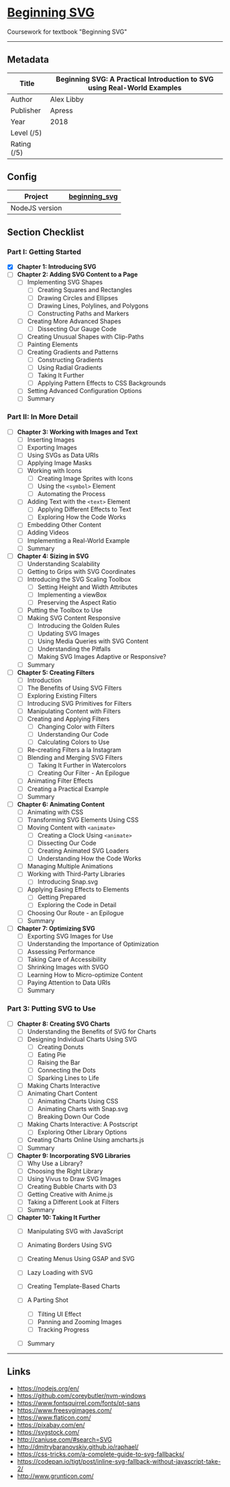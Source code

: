 # [Beginning SVG](https://github.com/terentz/beginning_svg.git)
Coursework for textbook "Beginning SVG"

---

## Metadata

| Title       | Beginning SVG: A Practical Introduction to SVG using Real-World Examples |
| ----------- | ------------------------------------------------------------ |
| Author      | Alex Libby                                                   |
| Publisher   | Apress                                                       |
| Year        | 2018                                                         |
| Level (/5)  |                                                              |
| Rating (/5) |                                                              |

## Config

| Project        | [beginning_svg](https://github.com/terentz/beginning_svg.git) |
| -------------- | ------------------------------------------------------------ |
| NodeJS version |                                                              |

## Section Checklist

### Part I: Getting Started

- [x] **Chapter 1: Introducing SVG**
- [ ] **Chapter 2: Adding SVG Content to a Page**
  - [ ] Implementing SVG Shapes
    - [ ] Creating Squares and Rectangles
    - [ ] Drawing Circles and Ellipses
    - [ ] Drawing Lines, Polylines, and Polygons
    - [ ] Constructing Paths and Markers
  - [ ] Creating More Advanced Shapes
    - [ ] Dissecting Our Gauge Code
  - [ ] Creating Unusual Shapes with Clip-Paths
  - [ ] Painting Elements
  - [ ] Creating Gradients and Patterns
    - [ ] Constructing Gradients
    - [ ] Using Radial Gradients
    - [ ] Taking It Further
    - [ ] Applying Pattern Effects to CSS Backgrounds
  - [ ] Setting Advanced Configuration Options
  - [ ] Summary

### Part II: In More Detail 

- [ ] **Chapter 3: Working with Images and Text**
  - [ ] Inserting Images
  - [ ] Exporting Images
  - [ ] Using SVGs as Data URIs
  - [ ] Applying Image Masks
  - [ ] Working with Icons
    - [ ] Creating Image Sprites with Icons
    - [ ] Using the `<symbol>` Element
    - [ ] Automating the Process
  - [ ] Adding Text with the `<text>` Element
    - [ ] Applying Different Effects to Text
    - [ ] Exploring How the Code Works
  - [ ] Embedding Other Content
  - [ ] Adding Videos
  - [ ] Implementing a Real-World Example
  - [ ] Summary
- [ ] **Chapter 4: Sizing in SVG**
  - [ ] Understanding Scalability
  - [ ] Getting to Grips with SVG Coordinates
  - [ ] Introducing the SVG Scaling Toolbox
    - [ ] Setting Height and Width Attributes
    - [ ] Implementing a viewBox
    - [ ] Preserving the Aspect Ratio
  - [ ] Putting the Toolbox to Use
  - [ ] Making SVG Content Responsive
    - [ ] Introducing the Golden Rules
    - [ ] Updating SVG Images
    - [ ] Using Media Queries with SVG Content
    - [ ] Understanding the Pitfalls
    - [ ] Making SVG Images Adaptive or Responsive?
  - [ ] Summary
- [ ] **Chapter 5: Creating Filters**
  - [ ] Introduction
  - [ ] The Benefits of Using SVG Filters
  - [ ] Exploring Existing Filters
  - [ ] Introducing SVG Primitives for Filters
  - [ ] Manipulating Content with Filters
  - [ ] Creating and Applying Filters
    - [ ] Changing Color with Filters
    - [ ] Understanding Our Code
    - [ ] Calculating Colors to Use
  - [ ] Re-creating Filters a la Instagram
  - [ ] Blending and Merging SVG Filters
    - [ ] Taking It Further in Watercolors
    - [ ] Creating Our Filter - An Epilogue
  - [ ] Animating Filter Effects
  - [ ] Creating a Practical Example
  - [ ] Summary
- [ ] **Chapter 6: Animating Content**
  - [ ] Animating with CSS
  - [ ] Transforming SVG Elements Using CSS
  - [ ] Moving Content with `<animate>`
    - [ ] Creating a Clock Using `<animate>`
    - [ ] Dissecting Our Code
    - [ ] Creating Animated SVG Loaders
    - [ ] Understanding How the Code Works
  - [ ] Managing Multiple Animations
  - [ ] Working with Third-Party Libraries
    - [ ] Introducing Snap.svg
  - [ ] Applying Easing Effects to Elements
    - [ ] Getting Prepared
    - [ ] Exploring the Code in Detail
  - [ ] Choosing Our Route - an Epilogue
  - [ ] Summary
- [ ] **Chapter 7: Optimizing SVG**
  - [ ] Exporting SVG Images for Use
  - [ ] Understanding the Importance of Optimization
  - [ ] Assessing Performance
  - [ ] Taking Care of Accessibility
  - [ ] Shrinking Images with SVGO
  - [ ] Learning How to Micro-optimize Content
  - [ ] Paying Attention to Data URIs
  - [ ] Summary

### Part 3: Putting SVG to Use

- [ ] **Chapter 8: Creating SVG Charts**
  - [ ] Understanding the Benefits of SVG for Charts
  - [ ] Designing Individual Charts Using SVG
    - [ ] Creating Donuts
    - [ ] Eating Pie
    - [ ] Raising the Bar
    - [ ] Connecting the Dots
    - [ ] Sparking Lines to Life
  - [ ] Making Charts Interactive
  - [ ] Animating Chart Content
    - [ ] Animating Charts Using CSS
    - [ ] Animating Charts with Snap.svg
    - [ ] Breaking Down Our Code
  - [ ] Making Charts Interactive: A Postscript
    - [ ] Exploring Other Library Options
  - [ ] Creating Charts Online Using amcharts.js
  - [ ] Summary
- [ ] **Chapter 9: Incorporating SVG Libraries**
  - [ ] Why Use a Library?
  - [ ] Choosing the Right Library
  - [ ] Using Vivus to Draw SVG Images
  - [ ] Creating Bubble Charts with D3
  - [ ] Getting Creative with Anime.js
  - [ ] Taking a Different Look at Filters
  - [ ] Summary
- [ ] **Chapter 10: Taking It Further**
  - [ ] Manipulating SVG with JavaScript
  - [ ] Animating Borders Using SVG
  - [ ] Creating Menus Using GSAP and SVG
  - [ ] Lazy Loading with SVG
  - [ ] Creating Template-Based Charts
  - [ ] A Parting Shot
    - [ ] Tilting UI Effect
    - [ ] Panning and Zooming Images
    - [ ] Tracking Progress
  - [ ] Summary









---

## Links

- https://nodejs.org/en/
- https://github.com/coreybutler/nvm-windows
- https://www.fontsquirrel.com/fonts/pt-sans
- https://www.freesvgimages.com/
- https://www.flaticon.com/
- https://pixabay.com/en/
- https://svgstock.com/
- http://caniuse.com/#search=SVG
- http://dmitrybaranovskiy.github.io/raphael/
- https://css-tricks.com/a-complete-guide-to-svg-fallbacks/
- https://codepan.io/tigt/post/inline-svg-fallback-without-javascript-take-2/
- http://www.grunticon.com/






